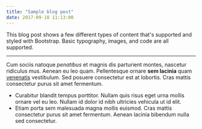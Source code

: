 ```yaml
---
title: "Sample blog post"
date: 2017-09-18 11:13:00
---
```


This blog post shows a few different types of content that's supported and styled with Bootstrap. Basic typography, images, and code are all supported.

<hr>

Cum sociis natoque _penatibus_ et magnis dis parturient montes, nascetur ridiculus mus. Aenean eu leo quam.
Pellentesque ornare **sem lacinia** quam [venenatis](https://github.com/d8vjork/d8vjork.es) vestibulum. Sed posuere consectetur est at lobortis. Cras mattis consectetur purus sit amet fermentum.

- Curabitur blandit tempus porttitor. Nullam quis risus eget urna mollis ornare vel eu leo. Nullam id dolor id nibh ultricies vehicula ut id elit.
- Etiam porta sem malesuada magna mollis euismod. Cras mattis consectetur purus sit amet fermentum. Aenean lacinia bibendum nulla sed consectetur.
